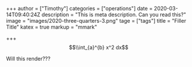 +++
author = ["Timothy"]
categories = ["operations"]
date = 2020-03-14T09:40:24Z
description = "This is meta description. Can you read this?"
image = "images/2020-three-quarters-3.png"
tage = ["tags"]
title = "Filler Title"
katex = true
markup = "mmark"

+++
$$\\int_{a}^{b} x^2 dx$$

Will this render???